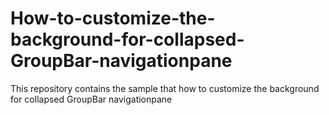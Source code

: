 # How-to-customize-the-background-for-collapsed-GroupBar-navigationpane
This repository contains the sample that how to customize the background for collapsed GroupBar navigationpane
